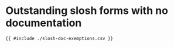 # Outstanding slosh forms with no documentation


```
{{ #include ./slosh-doc-exemptions.csv }}
```
